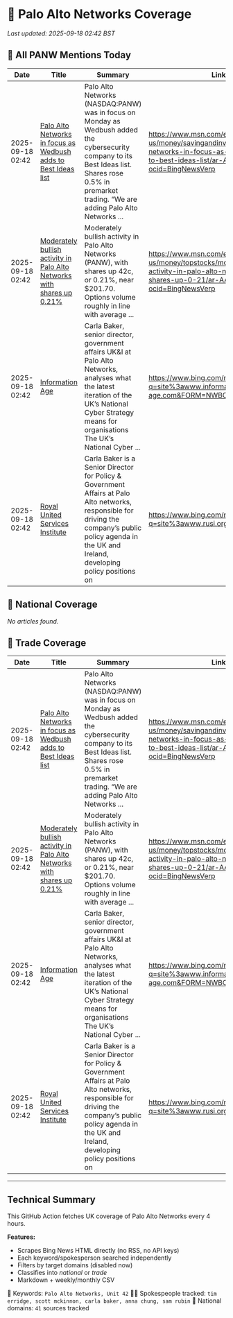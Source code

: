 # 🔐 Palo Alto Networks Coverage

_Last updated: 2025-09-18 02:42 BST_

## 📌 All PANW Mentions Today

| Date | Title | Summary | Link |
|------|--------|---------|------|
| 2025-09-18 02:42 | [Palo Alto Networks in focus as Wedbush adds to Best Ideas list](https://www.msn.com/en-us/money/savingandinvesting/palo-alto-networks-in-focus-as-wedbush-adds-to-best-ideas-list/ar-AA1MzzRG?ocid=BingNewsVerp) | Palo Alto Networks (NASDAQ:PANW) was in focus on Monday as Wedbush added the cybersecurity company to its Best Ideas list. Shares rose 0.5% in premarket trading. “We are adding Palo Alto Networks ... | https://www.msn.com/en-us/money/savingandinvesting/palo-alto-networks-in-focus-as-wedbush-adds-to-best-ideas-list/ar-AA1MzzRG?ocid=BingNewsVerp |
| 2025-09-18 02:42 | [Moderately bullish activity in Palo Alto Networks with shares up 0.21%](https://www.msn.com/en-us/money/topstocks/moderately-bullish-activity-in-palo-alto-networks-with-shares-up-0-21/ar-AA1MGR7U?ocid=BingNewsVerp) | Moderately bullish activity in Palo Alto Networks (PANW), with shares up 42c, or 0.21%, near $201.70. Options volume roughly in line with average ... | https://www.msn.com/en-us/money/topstocks/moderately-bullish-activity-in-palo-alto-networks-with-shares-up-0-21/ar-AA1MGR7U?ocid=BingNewsVerp |
| 2025-09-18 02:42 | [Information Age](https://www.bing.com/news/search?q=site%3awww.information-age.com&FORM=NWBCLM) | Carla Baker, senior director, government affairs UK&I at Palo Alto Networks, analyses what the latest iteration of the UK’s National Cyber Strategy means for organisations The UK’s National Cyber ... | https://www.bing.com/news/search?q=site%3awww.information-age.com&FORM=NWBCLM |
| 2025-09-18 02:42 | [Royal United Services Institute](https://www.bing.com/news/search?q=site%3awww.rusi.org&FORM=NWBCLM) | Carla Baker is a Senior Director for Policy & Government Affairs at Palo Alto networks, responsible for driving the company’s public policy agenda in the UK and Ireland, developing policy positions on | https://www.bing.com/news/search?q=site%3awww.rusi.org&FORM=NWBCLM |

## 📰 National Coverage

_No articles found._

## 📘 Trade Coverage

| Date | Title | Summary | Link |
|------|--------|---------|------|
| 2025-09-18 02:42 | [Palo Alto Networks in focus as Wedbush adds to Best Ideas list](https://www.msn.com/en-us/money/savingandinvesting/palo-alto-networks-in-focus-as-wedbush-adds-to-best-ideas-list/ar-AA1MzzRG?ocid=BingNewsVerp) | Palo Alto Networks (NASDAQ:PANW) was in focus on Monday as Wedbush added the cybersecurity company to its Best Ideas list. Shares rose 0.5% in premarket trading. “We are adding Palo Alto Networks ... | https://www.msn.com/en-us/money/savingandinvesting/palo-alto-networks-in-focus-as-wedbush-adds-to-best-ideas-list/ar-AA1MzzRG?ocid=BingNewsVerp |
| 2025-09-18 02:42 | [Moderately bullish activity in Palo Alto Networks with shares up 0.21%](https://www.msn.com/en-us/money/topstocks/moderately-bullish-activity-in-palo-alto-networks-with-shares-up-0-21/ar-AA1MGR7U?ocid=BingNewsVerp) | Moderately bullish activity in Palo Alto Networks (PANW), with shares up 42c, or 0.21%, near $201.70. Options volume roughly in line with average ... | https://www.msn.com/en-us/money/topstocks/moderately-bullish-activity-in-palo-alto-networks-with-shares-up-0-21/ar-AA1MGR7U?ocid=BingNewsVerp |
| 2025-09-18 02:42 | [Information Age](https://www.bing.com/news/search?q=site%3awww.information-age.com&FORM=NWBCLM) | Carla Baker, senior director, government affairs UK&I at Palo Alto Networks, analyses what the latest iteration of the UK’s National Cyber Strategy means for organisations The UK’s National Cyber ... | https://www.bing.com/news/search?q=site%3awww.information-age.com&FORM=NWBCLM |
| 2025-09-18 02:42 | [Royal United Services Institute](https://www.bing.com/news/search?q=site%3awww.rusi.org&FORM=NWBCLM) | Carla Baker is a Senior Director for Policy & Government Affairs at Palo Alto networks, responsible for driving the company’s public policy agenda in the UK and Ireland, developing policy positions on | https://www.bing.com/news/search?q=site%3awww.rusi.org&FORM=NWBCLM |


---

## Technical Summary

This GitHub Action fetches UK coverage of Palo Alto Networks every 4 hours.

**Features:**
- Scrapes Bing News HTML directly (no RSS, no API keys)
- Each keyword/spokesperson searched independently
- Filters by target domains (disabled now)
- Classifies into _national_ or _trade_
- Markdown + weekly/monthly CSV

📌 Keywords: `Palo Alto Networks, Unit 42`
🧑‍💼 Spokespeople tracked: `tim erridge, scott mckinnon, carla baker, anna chung, sam rubin`
📰 National domains: `41` sources tracked

